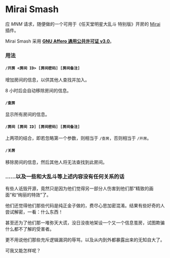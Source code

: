 # Mirai Smash

应 *MNM* 请求，随便做的一个可用于《任天堂明星大乱斗 特别版》开房的 [Mirai](https://github.com/mamoe/mirai) 插件。

Mirai Smash 采用 **[GNU Affero 通用公共许可证 v3.0](https://www.gnu.org/licenses/agpl-3.0.zh-cn.html)**。

### 用法

#### `/开房 <房间 ID> [房间密码] [房间备注]`

增加房间的信息，以供其他人查找并加入。

8 小时后会自动移除房间的信息。

#### `/查房`

显示所有房间的信息。

#### `/房间 [房间 ID] [房间密码] [房间备注]`

上两项的结合，即若忽略第一个参数，则相当于 `/查房`，否则相当于 `/开房`。

#### `/关房`

移除房间的信息，然后其他人将无法查找到此房间。

### ……以及一些和大乱斗等上述内容没有任何关系的话

有些人诋毁开源，竟然只是因为他们觉得另一部分人伤害到他们那“精致的画面”和“绚丽的特效”了。

他们还觉得他们那些代码是纯正金子做的，费尽心思加密混淆。结果有些好奇的人尝试解密，一看：什么东西！

甚至还为了他们那一堆弥天大谎，没日没夜地架设一个又一个信息茧房，试图欺骗什么都不了解的受害者。

更不用说他们那些充斥逻辑漏洞的辱骂，以及从内到外都暴露出来的无知自大了。

可我又能怎样呢？
